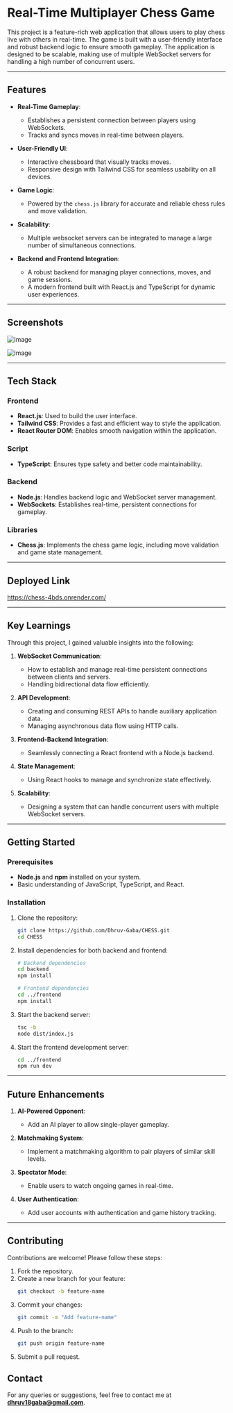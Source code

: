 # Real-Time Multiplayer Chess Game

This project is a feature-rich web application that allows users to play chess live with others in real-time. The game is built with a user-friendly interface and robust backend logic to ensure smooth gameplay. The application is designed to be scalable, making use of multiple WebSocket servers for handling a high number of concurrent users.

---

## Features

- **Real-Time Gameplay**:
  - Establishes a persistent connection between players using WebSockets.
  - Tracks and syncs moves in real-time between players.

- **User-Friendly UI**:
  - Interactive chessboard that visually tracks moves.
  - Responsive design with Tailwind CSS for seamless usability on all devices.

- **Game Logic**:
  - Powered by the `chess.js` library for accurate and reliable chess rules and move validation.

- **Scalability**:
  - Multiple websocket servers can be integrated to manage a large number of simultaneous connections.
    
- **Backend and Frontend Integration**:
  - A robust backend for managing player connections, moves, and game sessions.
  - A modern frontend built with React.js and TypeScript for dynamic user experiences.

---

## Screenshots

![image](https://github.com/user-attachments/assets/664910d5-aa18-470f-82da-32d9fe430fc4)

![image](https://github.com/user-attachments/assets/5a11bb4a-3d94-4a74-a681-259e02995fad)

---

## Tech Stack

### Frontend
- **React.js**: Used to build the user interface.
- **Tailwind CSS**: Provides a fast and efficient way to style the application.
- **React Router DOM**: Enables smooth navigation within the application.

### Script
- **TypeScript**: Ensures type safety and better code maintainability.

### Backend
- **Node.js**: Handles backend logic and WebSocket server management.
- **WebSockets**: Establishes real-time, persistent connections for gameplay.

### Libraries
- **Chess.js**: Implements the chess game logic, including move validation and game state management.

---

## Deployed Link

 https://chess-4bds.onrender.com/

---

## Key Learnings

Through this project, I gained valuable insights into the following:

1. **WebSocket Communication**:
   - How to establish and manage real-time persistent connections between clients and servers.
   - Handling bidirectional data flow efficiently.

2. **API Development**:
   - Creating and consuming REST APIs to handle auxiliary application data.
   - Managing asynchronous data flow using HTTP calls.

3. **Frontend-Backend Integration**:
   - Seamlessly connecting a React frontend with a Node.js backend.

4. **State Management**:
   - Using React hooks to manage and synchronize state effectively.

5. **Scalability**:
   - Designing a system that can handle concurrent users with multiple WebSocket servers.

---

## Getting Started

### Prerequisites
- **Node.js** and **npm** installed on your system.
- Basic understanding of JavaScript, TypeScript, and React.

### Installation
1. Clone the repository:
   ```bash
   git clone https://github.com/Dhruv-Gaba/CHESS.git
   cd CHESS
   ```

2. Install dependencies for both backend and frontend:
   ```bash
   # Backend dependencies
   cd backend
   npm install

   # Frontend dependencies
   cd ../frontend
   npm install
   ```

3. Start the backend server:
   ```bash
   tsc -b
   node dist/index.js
   ```

4. Start the frontend development server:
   ```bash
   cd ../frontend
   npm run dev
   ```
---

## Future Enhancements

1. **AI-Powered Opponent**:
   - Add an AI player to allow single-player gameplay.

2. **Matchmaking System**:
   - Implement a matchmaking algorithm to pair players of similar skill levels.

3. **Spectator Mode**:
   - Enable users to watch ongoing games in real-time.

4. **User Authentication**:
   - Add user accounts with authentication and game history tracking.

---

## Contributing

Contributions are welcome! Please follow these steps:

1. Fork the repository.
2. Create a new branch for your feature:
   ```bash
   git checkout -b feature-name
   ```
3. Commit your changes:
   ```bash
   git commit -m "Add feature-name"
   ```
4. Push to the branch:
   ```bash
   git push origin feature-name
   ```
5. Submit a pull request.


## Contact

For any queries or suggestions, feel free to contact me at **dhruv18gaba@gmail.com**.


